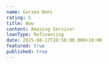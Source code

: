 ```yaml
---
name: Garima Wahi
rating: 5
title: Wow
content: Amazing Service!
loanType: Refinancing
date: 2025-08-17T20:58:00.000+10:00
featured: true
published: true
---
```

